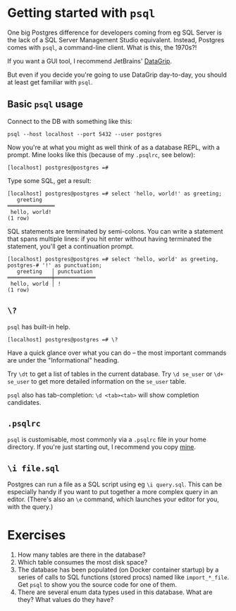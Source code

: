 # Getting started with `psql`

One big Postgres difference for developers coming from eg SQL Server is the lack
of a SQL Server Management Studio equivalent.  Instead, Postgres comes with
`psql`, a command-line client.  What is this, the 1970s?!

If you want a GUI tool, I recommend JetBrains'
[DataGrip](https://www.jetbrains.com/datagrip/).

But even if you decide you're going to use DataGrip day-to-day, you should at
least get familiar with `psql`.


## Basic `psql` usage

Connect to the DB with something like this:

    psql --host localhost --port 5432 --user postgres

Now you're at what you might as well think of as a database REPL, with a prompt.
Mine looks like this (because of my `.psqlrc`, see below):

    [localhost] postgres@postgres =#

Type some SQL, get a result:

    [localhost] postgres@postgres =# select 'hello, world!' as greeting;
       greeting
    ═══════════════
     hello, world!
    (1 row)


SQL statements are terminated by semi-colons.  You can write a statement that
spans multiple lines: if you hit enter without having terminated the statement,
you'll get a continuation prompt.

    [localhost] postgres@postgres =# select 'hello, world' as greeting,
    postgres-# '!' as punctuation;
       greeting   │ punctuation
    ══════════════╪═════════════
     hello, world │ !
    (1 row)


## `\?`

`psql` has built-in help.

    [localhost] postgres@postgres =# \?

Have a quick glance over what you can do – the most important commands are under
the "Informational" heading.

Try `\dt` to get a list of tables in the current database.  Try `\d se_user` or
`\d+ se_user` to get more detailed information on the `se_user` table.

`psql` also has tab-completion: `\d <tab><tab>` will show completion candidates.



## `.psqlrc`

`psql` is customisable, most commonly via a `.psqlrc` file in your home
directory.  If you're just starting out, I recommend you copy
[mine](https://github.com/samroberton/dotfiles/blob/master/psql/psqlrc).



## `\i file.sql`

Postgres can run a file as a SQL script using eg `\i query.sql`.  This can be
especially handy if you want to put together a more complex query in an editor.
(There's also an `\e` command, which launches your editor for you, with the
query.)


# Exercises

1. How many tables are there in the database?
2. Which table consumes the most disk space?
3. The database has been populated (on Docker container startup) by a series of
   calls to SQL functions (stored procs) named like `import_*_file`. Get `psql`
   to show you the source code for one of them.
4. There are several enum data types used in this database.  What are they?
   What values do they have?
